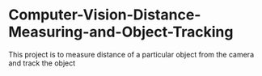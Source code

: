 # Computer-Vision-Distance-Measuring-and-Object-Tracking
This project is to measure distance of a particular object from the camera and track the object 
